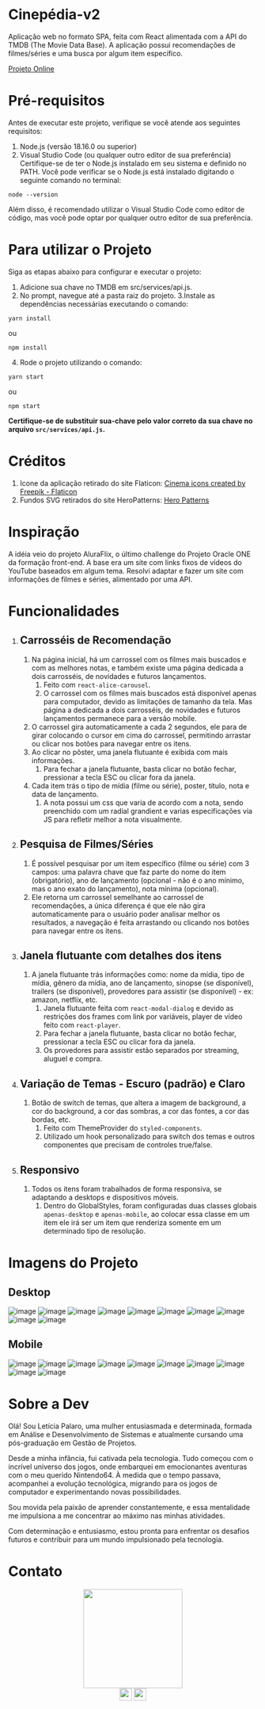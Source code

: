 # Cinepédia-v2
Aplicação web no formato SPA, feita com React alimentada com a API do TMDB (The Movie Data Base). A aplicação possui recomendações de filmes/séries e uma busca por algum item específico.

[Projeto Online](https://cinepedia-v2.vercel.app)

# Pré-requisitos
Antes de executar este projeto, verifique se você atende aos seguintes requisitos:
1. Node.js (versão 18.16.0 ou superior)
2. Visual Studio Code (ou qualquer outro editor de sua preferência)
Certifique-se de ter o Node.js instalado em seu sistema e definido no PATH. Você pode verificar se o Node.js está instalado digitando o seguinte comando no terminal:
```
node --version
```
Além disso, é recomendado utilizar o Visual Studio Code como editor de código, mas você pode optar por qualquer outro editor de sua preferência.
# Para utilizar o Projeto
Siga as etapas abaixo para configurar e executar o projeto:
1. Adicione sua chave no TMDB em src/services/api.js.
2. No prompt, navegue até a pasta raiz do projeto.
3.Instale as dependências necessárias executando o comando:
```
yarn install
```
ou
```
npm install
```
4. Rode o projeto utilizando o comando:
```
yarn start
```
ou
```
npm start
```
**Certifique-se de substituir sua-chave pelo valor correto da sua chave no arquivo `src/services/api.js`.**

# Créditos
1. Icone da aplicação retirado do site Flaticon: <a href="https://www.flaticon.com/free-icons/cinema" title="cinema icons">Cinema icons created by Freepik - Flaticon</a>
2. Fundos SVG retirados do site HeroPatterns: [Hero Patterns](https://heropatterns.com)

# Inspiração
A idéia veio do projeto AluraFlix, o último challenge do Projeto Oracle ONE da formação front-end.
A base era um site com links fixos de vídeos do YouTube baseados em algum tema.
Resolvi adaptar e fazer um site com informações de filmes e séries, alimentado por uma API.

# Funcionalidades

1. ## Carrosséis de Recomendação
    1. Na página inicial, há um carrossel com os filmes mais buscados e com as melhores notas, e também existe uma página dedicada a dois carrosséis, de novidades e futuros lançamentos.
        1. Feito com `react-alice-carousel`.
        2. O carrossel com os filmes mais buscados está disponível apenas para computador, devido as limitações de tamanho da tela. Mas página a dedicada a dois carrosséis, de novidades e futuros lançamentos permanece para a versão mobile.
    3. O carrossel gira automaticamente a cada 2 segundos, ele para de girar colocando o cursor em cima do carrossel, permitindo arrastar ou clicar nos botões para navegar entre os itens.
    4. Ao clicar no pôster, uma janela flutuante é exibida com mais informações.
        1. Para fechar a janela flutuante, basta clicar no botão fechar, pressionar a tecla ESC ou clicar fora da janela.
    5. Cada item trás o tipo de mídia (filme ou série), poster, título, nota e data de lançamento.
        1. A nota possui um css que varia de acordo com a nota, sendo preenchido com um radial grandient e varias especificações via JS para refletir melhor a nota visualmente.
2. ## Pesquisa de Filmes/Séries
     1. É possível pesquisar por um item específico (filme ou série) com 3 campos: uma palavra chave que faz parte do nome do item (obrigatório), ano de lançamento (opcional - não é o ano mínimo, mas o ano exato do lançamento), nota mínima (opcional).
     2. Ele retorna um carrossel semelhante ao carrossel de recomendações, a única diferença é que ele não gira automaticamente para o usuário poder analisar melhor os resultados, a navegação é feita arrastando ou clicando nos botões para navegar entre os itens.
3. ## Janela flutuante com detalhes dos itens
     1. A janela flutuante trás informações como: nome da mídia, tipo de mídia, gênero da mídia, ano de lançamento, sinopse (se disponível), trailers (se disponível), provedores para assistir (se disponível) - ex: amazon, netflix, etc.
         1. Janela flutuante feita com `react-modal-dialog` e devido as restrições dos frames com link por variáveis, player de vídeo feito com `react-player`.
         2. Para fechar a janela flutuante, basta clicar no botão fechar, pressionar a tecla ESC ou clicar fora da janela.
         3. Os provedores para assistir estão separados por streaming, aluguel e compra.
4. ## Variação de Temas - Escuro (padrão) e Claro
     1. Botão de switch de temas, que altera a imagem de background, a cor do background, a cor das sombras, a cor das fontes, a cor das bordas, etc.
         1. Feito com ThemeProvider do `styled-components`.
         2. Utilizado um hook personalizado para switch dos temas e outros componentes que precisam de controles true/false.
5. ## Responsivo
     1. Todos os itens foram trabalhados de forma responsiva, se adaptando a desktops e dispositivos móveis.
         1. Dentro do GlobalStyles, foram configuradas duas classes globais `apenas-desktop` e `apenas-mobile`, ao colocar essa classe em um item ele irá ser um item que renderiza somente em um determinado tipo de resolução.

# Imagens do Projeto

## Desktop
![image](https://github.com/leticiapalaro/cinepedia-react-tmdb/assets/109923860/8f6bc0e9-fa10-46c3-a502-8d9b1c449e16)
![image](https://github.com/leticiapalaro/cinepedia-react-tmdb/assets/109923860/5ee0a5a0-59c1-45e1-b994-6d047d53ce0a)
![image](https://github.com/leticiapalaro/cinepedia-react-tmdb/assets/109923860/c282854a-d1f5-447f-8306-81ea81de5dcb)
![image](https://github.com/leticiapalaro/cinepedia-react-tmdb/assets/109923860/7f340fad-7802-4a57-b940-f8a89e8bf5ea)
![image](https://github.com/leticiapalaro/cinepedia-react-tmdb/assets/109923860/454529c8-14c1-418b-b4ed-0575510a90ae)
![image](https://github.com/leticiapalaro/cinepedia-react-tmdb/assets/109923860/e7e60db8-d74c-4a8b-b7d4-4c1a7f45da73)
![image](https://github.com/leticiapalaro/cinepedia-react-tmdb/assets/109923860/9c8fd6a9-4809-4b62-97c1-ca06a36c9338)
![image](https://github.com/leticiapalaro/cinepedia-react-tmdb/assets/109923860/7531ea54-84b7-4f14-9aaf-70c836013736)
![image](https://github.com/leticiapalaro/cinepedia-react-tmdb/assets/109923860/7f9735e7-521e-4c59-b90d-f68a15a55e7f)
![image](https://github.com/leticiapalaro/cinepedia-react-tmdb/assets/109923860/dda9e7a3-7bbc-40d3-be3c-65033769e633)

## Mobile
![image](https://github.com/leticiapalaro/cinepedia-react-tmdb/assets/109923860/25f167d4-92c8-4a6f-b1fa-5009e33c6c70)
![image](https://github.com/leticiapalaro/cinepedia-react-tmdb/assets/109923860/2c4b85bc-c2c5-43d1-bede-c0d5f59e3080)
![image](https://github.com/leticiapalaro/cinepedia-react-tmdb/assets/109923860/3fa826cc-bf24-481a-a82d-9089296bd190)
![image](https://github.com/leticiapalaro/cinepedia-react-tmdb/assets/109923860/7cc6e3a8-b7f3-4407-bc12-abc2b041bdb5)
![image](https://github.com/leticiapalaro/cinepedia-react-tmdb/assets/109923860/91fe2018-11f3-4e82-ba60-424ae47fd9da)
![image](https://github.com/leticiapalaro/cinepedia-react-tmdb/assets/109923860/fcb16639-f38c-4202-8a20-2a73b06b8048)
![image](https://github.com/leticiapalaro/cinepedia-react-tmdb/assets/109923860/e59bd067-0e71-4746-a2bc-4332da7f32b7)
![image](https://github.com/leticiapalaro/cinepedia-react-tmdb/assets/109923860/e01c35ed-5896-4eec-b26b-265c6f51fb3f)
![image](https://github.com/leticiapalaro/cinepedia-react-tmdb/assets/109923860/32b2b9dc-8e80-456e-9c02-c88eacaa4643)
![image](https://github.com/leticiapalaro/cinepedia-react-tmdb/assets/109923860/2a86ae25-9c7c-4aca-9098-f45599e4868f)

# Sobre a Dev

Olá! Sou Letícia Palaro, uma mulher entusiasmada e determinada, formada em Análise e Desenvolvimento de Sistemas e atualmente cursando uma pós-graduação em Gestão de Projetos.

Desde a minha infância, fui cativada pela tecnologia. Tudo começou com o incrível universo dos jogos, onde embarquei em emocionantes aventuras com o meu querido Nintendo64. À medida que o tempo passava, acompanhei a evolução tecnológica, migrando para os jogos de computador e experimentando novas possibilidades.

Sou movida pela paixão de aprender constantemente, e essa mentalidade me impulsiona a me concentrar ao máximo nas minhas atividades.

Com determinação e entusiasmo, estou pronta para enfrentar os desafios futuros e contribuir para um mundo impulsionado pela tecnologia.

# Contato

<div align="center"> 
  <img height="200vh" src="https://github.com/leticiapalaro/leticiapalaro/blob/main/ok.gif?raw=true"><br>  <a href="https://www.linkedin.com/in/leticiapalaro/" target="_blank"><img height="25vh" src="https://github.com/leticiapalaro/leticiapalaro/blob/main/linkedin.png?raw=true" target="_blank"></a>
  <a href = "mailto:leticiapalaro@live.com"><img height="25vh" src="https://github.com/leticiapalaro/leticiapalaro/blob/main/contato.png?raw=true" target="_blank"></a><br>
</div>

